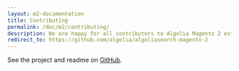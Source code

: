 ```yaml
---
layout: m2-documentation
title: Contributing
permalink: /doc/m2/contributing/
description: We are happy for all contributors to Algolia Magento 2 extension. Learn how to contribute.
redirect_to: https://github.com/algolia/algoliasearch-magento-2
---
```


See the project and readme on [GitHub](https://github.com/algolia/algoliasearch-magento-2).

